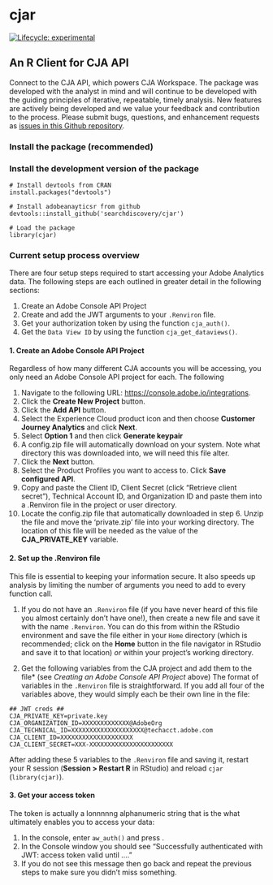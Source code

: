 
<!-- README.md is generated from README.Rmd. Please edit that file -->

# cjar

<!-- badges: start -->

[![Lifecycle:
experimental](https://img.shields.io/badge/lifecycle-experimental-orange.svg)](https://lifecycle.r-lib.org/articles/stages.html)
<!-- badges: end -->

<!-- <img src="man/figures/logo.png" align="right" width = "200"/> -->

## An R Client for CJA API

Connect to the CJA API, which powers CJA Workspace. The package was
developed with the analyst in mind and will continue to be developed
with the guiding principles of iterative, repeatable, timely analysis.
New features are actively being developed and we value your feedback and
contribution to the process. Please submit bugs, questions, and
enhancement requests as [issues in this Github
repository](https://github.com/searchdiscovery/cjar/issues).

### Install the package (recommended)

<!-- ``` -->
<!-- # Install from CRAN -->
<!-- install.packages('adobeanalyticsr') -->
<!-- # Load the package -->
<!-- library(adobeanalyticsr)  -->
<!-- ``` -->

### Install the development version of the package

    # Install devtools from CRAN
    install.packages("devtools")

    # Install adobeanayticsr from github
    devtools::install_github('searchdiscovery/cjar') 

    # Load the package
    library(cjar) 

### Current setup process overview

There are four setup steps required to start accessing your Adobe
Analytics data. The following steps are each outlined in greater detail
in the following sections:

1.  Create an Adobe Console API Project
2.  Create and add the JWT arguments to your `.Renviron` file.
3.  Get your authorization token by using the function `cja_auth()`.
4.  Get the `Data View ID` by using the function `cja_get_dataviews()`.

#### 1. Create an Adobe Console API Project

Regardless of how many different CJA accounts you will be accessing, you
only need an Adobe Console API project for each. The following

1.  Navigate to the following URL:
    <https://console.adobe.io/integrations>.
2.  Click the **Create New Project** button.
3.  Click the **Add API** button.
4.  Select the Experience Cloud product icon and then choose **Customer
    Journey Analytics** and click **Next**.
5.  Select **Option 1** and then click **Generate keypair**
6.  A config.zip file will automatically download on your system. Note
    what directory this was downloaded into, we will need this file
    alter.
7.  Click the **Next** button.
8.  Select the Product Profiles you want to access to. Click **Save
    configured API**.
9.  Copy and paste the Client ID, Client Secret (click “Retrieve client
    secret”), Technical Account ID, and Organization ID and paste them
    into a .Renviron file in the project or user directory.  
10. Locate the config.zip file that automatically downloaded in step 6.
    Unzip the file and move the ‘private.zip’ file into your working
    directory. The location of this file will be needed as the value of
    the **CJA\_PRIVATE\_KEY** variable.

#### 2. Set up the .Renviron file

This file is essential to keeping your information secure. It also
speeds up analysis by limiting the number of arguments you need to add
to every function call.

1.  If you do not have an `.Renviron` file (if you have never heard of
    this file you almost certainly don’t have one!), then create a new
    file and save it with the name `.Renviron`. You can do this from
    within the RStudio environment and save the file either in your
    `Home` directory (which is recommended; click on the **Home** button
    in the file navigator in RStudio and save it to that location) *or*
    within your project’s working directory.

2.  Get the following variables from the CJA project and add them to the
    file\* (see *Creating an Adobe Console API Project* above) The
    format of variables in the `.Renviron` file is straightforward. If
    you add all four of the variables above, they would simply each be
    their own line in the file:

<!-- -->

    ## JWT creds ##
    CJA_PRIVATE_KEY=private.key
    CJA_ORGANIZATION_ID=XXXXXXXXXXXXX@AdobeOrg
    CJA_TECHNICAL_ID=XXXXXXXXXXXXXXXXXXXX@techacct.adobe.com
    CJA_CLIENT_ID=XXXXXXXXXXXXXXXXXXXX
    CJA_CLIENT_SECRET=XXX-XXXXXXXXXXXXXXXXXXXXXXX

After adding these 5 variables to the `.Renviron` file and saving it,
restart your R session (**Session &gt; Restart R** in RStudio) and
reload `cjar` (`library(cjar)`).

#### 3. Get your access token

The token is actually a lonnnnng alphanumeric string that is the what
ultimately enables you to access your data:

1.  In the console, enter `aw_auth()` and press *<Enter>*.
2.  In the Console window you should see “Successfully authenticated
    with JWT: access token valid until ….”
3.  If you do not see this message then go back and repeat the previous
    steps to make sure you didn’t miss something.
